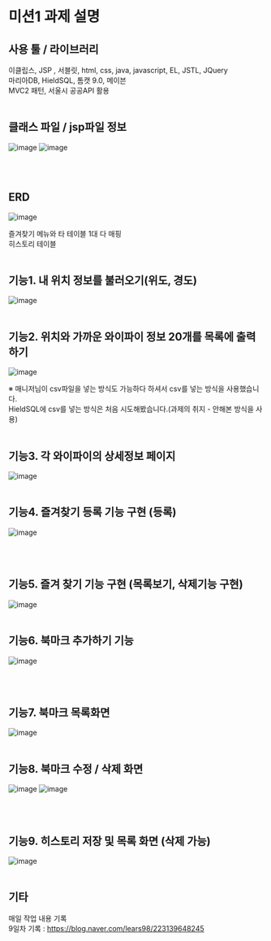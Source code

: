 # 미션1 과제 설명
## 사용 툴 / 라이브러리 
이클립스, JSP , 서블릿, html, css, java, javascript, EL, JSTL, JQuery<br>
마리아DB, HieldSQL, 톰캣 9.0, 메이븐 <br>
MVC2 패턴, 서울시 공공API 활용
<br><br>

## 클래스 파일 / jsp파일 정보
![image](https://github.com/koratoo/zero_study23/assets/96603612/d9e6370d-c405-4ed9-9ad0-3b2aa380dbe1)
![image](https://github.com/koratoo/zero_study23/assets/96603612/aadb9619-5fd0-43bc-9773-2b4b923cc628)

<br><br>

## ERD
![image](https://github.com/koratoo/zero_study23/assets/96603612/baa4f96d-8f88-445f-8b5f-a3c55b63d001)

즐겨찾기 메뉴와 타 테이블 1대 다 매핑<br>
히스토리 테이블
<br><br>
## 기능1. 내 위치 정보를 불러오기(위도, 경도)
![image](https://github.com/koratoo/zero_study23/assets/96603612/2a2874c5-9d28-4b08-a6bc-abc2fcc05905)
<br><br>


## 기능2. 위치와 가까운 와이파이 정보 20개를 목록에 출력하기
![image](https://github.com/koratoo/zero_study23/assets/96603612/45988471-01f8-4b10-8582-f591118a2952)

※ 매니저님이 csv파일을 넣는 방식도 가능하다 하셔서 csv를 넣는 방식을 사용했습니다.<br>
HieldSQL에 csv를 넣는 방식은 처음 시도해봤습니다.(과제의 취지 - 안해본 방식을 사용)
<br><br>


## 기능3. 각 와이파이의 상세정보 페이지 
![image](https://github.com/koratoo/zero_study23/assets/96603612/85c59a1c-7493-410a-b802-eb9143ca4d20)
<br><br>


## 기능4. 즐겨찾기 등록 기능 구현 (등록)
![image](https://github.com/koratoo/zero_study23/assets/96603612/f71aca3a-0bc5-4494-8934-3dcbd8d9e5bf)

<br><br>

## 기능5. 즐겨 찾기 기능 구현 (목록보기, 삭제기능 구현)
![image](https://github.com/koratoo/zero_study23/assets/96603612/0e0bbefd-7f16-4704-bff5-69071adae839)
<br><br>

## 기능6. 북마크 추가하기 기능
![image](https://github.com/koratoo/zero_study23/assets/96603612/fe8534e8-e8a4-4def-8367-c737e269e402)

<br><br>
## 기능7. 북마크 목록화면 
![image](https://github.com/koratoo/zero_study23/assets/96603612/3d0f966e-854f-4876-84a5-1d077335fe1f)
<br><br>
## 기능8. 북마크 수정 / 삭제 화면 
![image](https://github.com/koratoo/zero_study23/assets/96603612/177a6dbd-feee-4011-8544-227051b9ef19)
![image](https://github.com/koratoo/zero_study23/assets/96603612/e598257f-e46a-41d1-8715-8cb0b40aee03)

<br><br>

## 기능9. 히스토리 저장 및 목록 화면 (삭제 가능)
![image](https://github.com/koratoo/zero_study23/assets/96603612/658ed710-2461-4d22-8992-863a08a879fd)
<br><br>

## 기타
매일 작업 내용 기록<br>
9일차 기록 : https://blog.naver.com/lears98/223139648245


